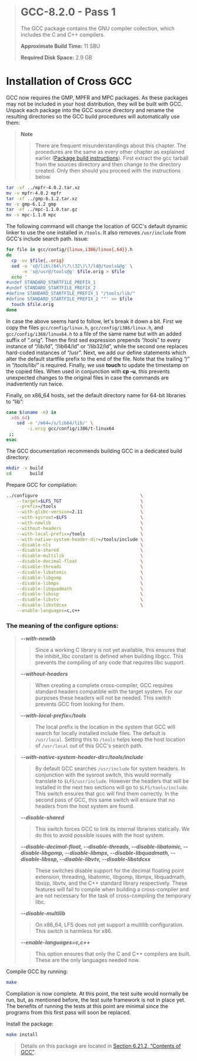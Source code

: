 > # GCC-8.2.0 - Pass 1
>
> The GCC package contains the GNU compiler collection, which includes the C and C++ compilers.
>
> **Approximate Build Time:** 11 SBU
>
> **Required Disk Space:** 2.9 GB

# Installation of Cross GCC

GCC now requires the GMP, MPFR and MPC packages. As these packages may not be included in your host distribution, they will be built with GCC. Unpack each package into the GCC source directory and rename the resulting directories so the GCC build procedures will automatically use them:

> **Note**
>
> > There are frequent misunderstandings about this chapter. The procedures are the same as every other chapter as explained earlier ([Package build instructions](./03-General-Compilation-Instructions)). First extract the gcc tarball from the sources directory and then change to the directory created. Only then should you proceed with the instructions below.

```sh
tar -xf ../mpfr-4.0.2.tar.xz
mv -v mpfr-4.0.2 mpfr
tar -xf ../gmp-6.1.2.tar.xz
mv -v gmp-6.1.2 gmp
tar -xf ../mpc-1.1.0.tar.gz
mv -v mpc-1.1.0 mpc
```

The following command will change the location of GCC's default dynamic linker to use the one installed in `/tools`. It also removes `/usr/include` from GCC's include search path. Issue:

```sh
for file in gcc/config/{linux,i386/linux{,64}}.h
do
  cp -uv $file{,.orig}
  sed -e 's@/lib\(64\)\?\(32\)\?/ld@/tools&@g' \
      -e 's@/usr@/tools@g' $file.orig > $file
  echo '
#undef STANDARD_STARTFILE_PREFIX_1
#undef STANDARD_STARTFILE_PREFIX_2
#define STANDARD_STARTFILE_PREFIX_1 "/tools/lib/"
#define STANDARD_STARTFILE_PREFIX_2 ""' >> $file
  touch $file.orig
done
```

In case the above seems hard to follow, let's break it down a bit. First we copy the files `gcc/config/linux.h`, `gcc/config/i386/linux.h`, and `gcc/config/i368/linux64.h` to a file of the same name but with an added suffix of “.orig”. Then the first sed expression prepends “/tools” to every instance of “/lib/ld”, “/lib64/ld” or “/lib32/ld”, while the second one replaces hard-coded instances of “/usr”. Next, we add our define statements which alter the default startfile prefix to the end of the file. Note that the trailing “/” in “/tools/lib/” is required. Finally, we use **touch** to update the timestamp on the copied files. When used in conjunction with **cp -u**, this prevents unexpected changes to the original files in case the commands are inadvertently run twice.

Finally, on x86_64 hosts, set the default directory name for 64-bit libraries to “lib”:

```sh
case $(uname -m) in
  x86_64)
    sed -e '/m64=/s/lib64/lib/' \
        -i.orig gcc/config/i386/t-linux64
 ;;
esac
```

The GCC documentation recommends building GCC in a dedicated build directory:

```sh
mkdir -v build
cd       build
```

Prepare GCC for compilation:

```sh
../configure                                       \
    --target=$LFS_TGT                              \
    --prefix=/tools                                \
    --with-glibc-version=2.11                      \
    --with-sysroot=$LFS                            \
    --with-newlib                                  \
    --without-headers                              \
    --with-local-prefix=/tools                     \
    --with-native-system-header-dir=/tools/include \
    --disable-nls                                  \
    --disable-shared                               \
    --disable-multilib                             \
    --disable-decimal-float                        \
    --disable-threads                              \
    --disable-libatomic                            \
    --disable-libgomp                              \
    --disable-libmpx                               \
    --disable-libquadmath                          \
    --disable-libssp                               \
    --disable-libvtv                               \
    --disable-libstdcxx                            \
    --enable-languages=c,c++
```

### The meaning of the configure options:

> **_--with-newlib_**
>
> > Since a working C library is not yet available, this ensures that the inhibit_libc constant is defined when building libgcc. This prevents the compiling of any code that requires libc support.
>
> **_--without-headers_**
>
> > When creating a complete cross-compiler, GCC requires standard headers compatible with the target system. For our purposes these headers will not be needed. This switch prevents GCC from looking for them.
>
> **_--with-local-prefix=/tools_**
>
> > The local prefix is the location in the system that GCC will search for locally installed include files. The default is `/usr/local`. Setting this to `/tools` helps keep the host location of `/usr/local` out of this GCC's search path.

> **_--with-native-system-header-dir=/tools/include_**
>
> > By default GCC searches `/usr/include` for system headers. In conjunction with the sysroot switch, this would normally translate to `$LFS/usr/include`. However the headers that will be installed in the next two sections will go to `$LFS/tools/include`. This switch ensures that gcc will find them correctly. In the second pass of GCC, this same switch will ensure that no headers from the host system are found.
>
> **_--disable-shared_**
>
> > This switch forces GCC to link its internal libraries statically. We do this to avoid possible issues with the host system.
>
> **_--disable-decimal-float, --disable-threads, --disable-libatomic, --disable-libgomp, --disable-libmpx, --disable-libquadmath, --disable-libssp, --disable-libvtv, --disable-libstdcxx_**
>
> > These switches disable support for the decimal floating point extension, threading, libatomic, libgomp, libmpx, libquadmath, libssp, libvtv, and the C++ standard library respectively. These features will fail to compile when building a cross-compiler and are not necessary for the task of cross-compiling the temporary libc.
>
> **_--disable-multilib_**
>
> > On x86_64, LFS does not yet support a multilib configuration. This switch is harmless for x86.
>
> **_--enable-languages=c,c++_**
>
> > This option ensures that only the C and C++ compilers are built. These are the only languages needed now.

Compile GCC by running:

```sh
make
```

Compilation is now complete. At this point, the test suite would normally be run, but, as mentioned before, the test suite framework is not in place yet. The benefits of running the tests at this point are minimal since the programs from this first pass will soon be replaced.

Install the package:

```sh
make install
```

> Details on this package are located in [Section 6.21.2, “Contents of GCC”](../06-Installing-Basic-System-Software/21-GCC-8.2.0.md).
